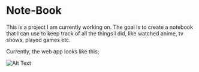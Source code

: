 # Note-Book

This is a project I am currently working on. The goal is to create a notebook that I can use to keep track of all the things I did, like watched anime, tv shows, played games etc.

Currently, the web app looks like this;

![Alt Text](https://github.com/AchyuthaBharadwaj/Note-Book/blob/master/initial.gif)
